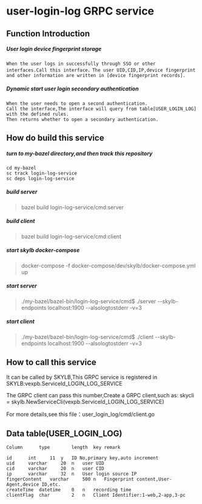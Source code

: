 # user-login-log GRPC service

## Function Introduction

##### User login device fingerprint storage
	When the user logs in successfully through SSO or other interfaces.Call this interface，The user UID,CID,IP,device fingerprint and other information are written in [device fingerprint records].
##### Dynamic start user login secondary authentication
	When the user needs to open a second authentication.
	Call the interface,The interface will query from table[USER_LOGIN_LOG] with the defined rules.
	Then returns whether to open a secondary authentication.

## How do build this service

##### turn to my-bazel directory,and then track this repository
```
cd my-bazel
sc track login-log-service
sc deps login-log-service
```

##### build server
> bazel build login-log-service/cmd:server

##### build client
>bazel build login-log-service/cmd:client

##### start skylb docker-compose
>docker-compose -f docker-compose/dev/skylb/docker-compose.yml up

##### start server
>./my-bazel/bazel-bin/login-log-service/cmd$ ./server --skylb-endpoints localhost:1900  --alsologtostderr -v=3

##### start client
>./my-bazel/bazel-bin/login-log-service/cmd$ ./client --skylb-endpoints localhost:1900  --alsologtostderr -v=3

## How to call this service

It can be called by SKYLB,This GRPC service is registered in SKYLB:vexpb.ServiceId_LOGIN_LOG_SERVICE

The GRPC client can pass this number,Create a GRPC client,such as:
skycli = skylb.NewServiceCli(vexpb.ServiceId_LOGIN_LOG_SERVICE)

For more details,see this file：user_login_log/cmd/client.go

## Data table(USER_LOGIN_LOG)
```
Column		type		length	key	remark

id		int		11	y	ID No,primary key,auto increment
uid		varchar		20	n	user UID
cid		varchar		20	n	user CID
ip		varchar		32	n	User login source IP
fingerContent	varchar		500	n	Fingerprint content,User-Agent,device ID,etc.
createTime	datetime	0	n	recording time
clientFlag	char		2	n	Client Identifier:1-web,2-app,3-pc
```
